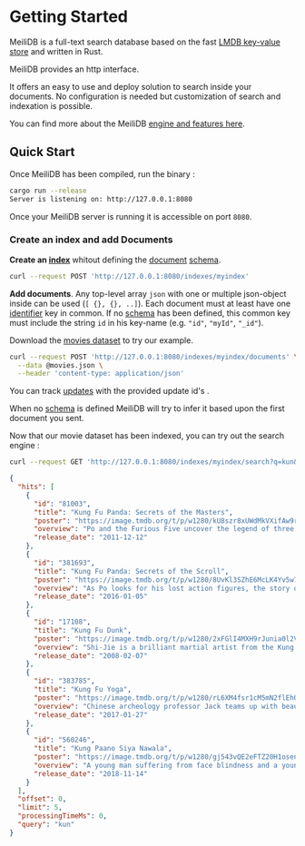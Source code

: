 # Getting Started

MeiliDB is a full-text search database based on the fast [LMDB key-value store](https://en.wikipedia.org/wiki/Lightning_Memory-Mapped_Database) and written in Rust. 

MeiliDB provides an http interface.

It offers an easy to use and deploy solution to search inside your documents. No configuration is needed but customization of search and indexation is possible.

You can find more about the MeiliDB [engine and features here](#link_to_engine_and_features).

## Quick Start

Once MeiliDB has been compiled, run the binary :

```bash
cargo run --release
Server is listening on: http://127.0.0.1:8080
```

Once your MeiliDB server is running it is accessible on port `8080`.

### Create an index and add Documents

**Create an [index](#index_doc)** whitout defining the [document](#link_to_documents_doc) [schema](#link_to_schema_doc).
```bash
curl --request POST 'http://127.0.0.1:8080/indexes/myindex'
```

**Add documents**. Any top-level array `json` with one or multiple json-object inside can be used (`[ {}, {}, ..]`). Each document must at least have one [identifier](#link) key in common. If no [schema](#link_to_schema_doc) has been defined, this common key must include the string `id` in his key-name (e.g. `"id"`, `"myId"`, `"_id"`).

Download the [movies dataset](#lien_vers_movie_dataset) to try our example.

```bash
curl --request POST 'http://127.0.0.1:8080/indexes/myindex/documents' \
  --data @movies.json \
  --header 'content-type: application/json'
```

You can track [updates](#link) with the provided update id's .

When no [schema](#link_to_schema_doc) is defined MeiliDB will try to infer it based upon the first document you sent.

Now that our movie dataset has been indexed, you can try out the search engine :
```bash
curl --request GET 'http://127.0.0.1:8080/indexes/myindex/search?q=kun&limit=5'
```

```json
{
  "hits": [
    {
      "id": "81003",
      "title": "Kung Fu Panda: Secrets of the Masters",
      "poster": "https://image.tmdb.org/t/p/w1280/kU8szr8xUWdMkVXifAw9r5tsuOT.jpg",
      "overview": "Po and the Furious Five uncover the legend of three of kung fu's greatest heroes: Master Thundering Rhino, Master Storming Ox, and Master Croc.",
      "release_date": "2011-12-12"
    },
    {
      "id": "381693",
      "title": "Kung Fu Panda: Secrets of the Scroll",
      "poster": "https://image.tmdb.org/t/p/w1280/8UvKl3SZhE6McLK4Yv5w7fRIg9Y.jpg",
      "overview": "As Po looks for his lost action figures, the story of how the panda inadvertently helped create the Furious Five is told.",
      "release_date": "2016-01-05"
    },
    {
      "id": "17108",
      "title": "Kung Fu Dunk",
      "poster": "https://image.tmdb.org/t/p/w1280/2xFGlI4MXH9rJunia0l2VmK3Mw1.jpg",
      "overview": "Shi-Jie is a brilliant martial artist from the Kung Fu School. One day, he encounters a group of youths playing basketball and shows off how easy it is for him, with his martial arts training, to do a Slam Dunk. Watching him was Chen-Li, a shrewd businessman, who recruits him to play varsity basketball at the local university.",
      "release_date": "2008-02-07"
    },
    {
      "id": "383785",
      "title": "Kung Fu Yoga",
      "poster": "https://image.tmdb.org/t/p/w1280/rL6XM4fsr1cM5mN2flEhQ8jQter.jpg",
      "overview": "Chinese archeology professor Jack teams up with beautiful Indian professor Ashmita and assistant Kyra to locate lost Magadha treasure. In a Tibetan ice cave, they find the remains of the royal army that had vanished together with the treasure, only to be ambushed by Randall, the descendent of a rebel army leader. When they free themselves, their next stop is Dubai where a diamond from the ice cave is to be auctioned. After a series of double-crosses and revelations about their past, Jack and his team travel to a mountain temple in India, using the diamond as a key to unlock the real treasure.",
      "release_date": "2017-01-27"
    },
    {
      "id": "560246",
      "title": "Kung Paano Siya Nawala",
      "poster": "https://image.tmdb.org/t/p/w1280/gj543vQE2eFTZ20H1osenT3308S.jpg",
      "overview": "A young man suffering from face blindness and a young woman with a troubled past fall in love.",
      "release_date": "2018-11-14"
    }
  ],
  "offset": 0,
  "limit": 5,
  "processingTimeMs": 0,
  "query": "kun"
}

```
